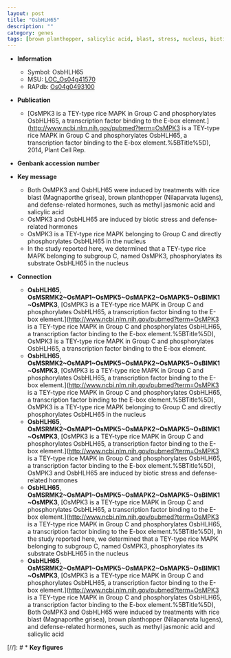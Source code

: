 ```yaml
---
layout: post
title: "OsbHLH65"
description: ""
category: genes
tags: [brown planthopper, salicylic acid, blast, stress, nucleus, biotic stress, jasmonic, jasmonic acid]
---
```


* **Information**  
    + Symbol: OsbHLH65  
    + MSU: [LOC_Os04g41570](http://rice.uga.edu/cgi-bin/ORF_infopage.cgi?orf=LOC_Os04g41570)  
    + RAPdb: [Os04g0493100](http://rapdb.dna.affrc.go.jp/viewer/gbrowse_details/irgsp1?name=Os04g0493100)  

* **Publication**  
    + [OsMPK3 is a TEY-type rice MAPK in Group C and phosphorylates OsbHLH65, a transcription factor binding to the E-box element.](http://www.ncbi.nlm.nih.gov/pubmed?term=OsMPK3 is a TEY-type rice MAPK in Group C and phosphorylates OsbHLH65, a transcription factor binding to the E-box element.%5BTitle%5D), 2014, Plant Cell Rep.

* **Genbank accession number**  

* **Key message**  
    + Both OsMPK3 and OsbHLH65 were induced by treatments with rice blast (Magnaporthe grisea), brown planthopper (Nilaparvata lugens), and defense-related hormones, such as methyl jasmonic acid and salicylic acid
    + OsMPK3 and OsbHLH65 are induced by biotic stress and defense-related hormones
    + OsMPK3 is a TEY-type rice MAPK belonging to Group C and directly phosphorylates OsbHLH65 in the nucleus
    + In the study reported here, we determined that a TEY-type rice MAPK belonging to subgroup C, named OsMPK3, phosphorylates its substrate OsbHLH65 in the nucleus

* **Connection**  
    + __OsbHLH65__, __OsMSRMK2~OsMAP1~OsMPK5~OsMAPK2~OsMAPK5~OsBIMK1~OsMPK3__, [OsMPK3 is a TEY-type rice MAPK in Group C and phosphorylates OsbHLH65, a transcription factor binding to the E-box element.](http://www.ncbi.nlm.nih.gov/pubmed?term=OsMPK3 is a TEY-type rice MAPK in Group C and phosphorylates OsbHLH65, a transcription factor binding to the E-box element.%5BTitle%5D), OsMPK3 is a TEY-type rice MAPK in Group C and phosphorylates OsbHLH65, a transcription factor binding to the E-box element.
    + __OsbHLH65__, __OsMSRMK2~OsMAP1~OsMPK5~OsMAPK2~OsMAPK5~OsBIMK1~OsMPK3__, [OsMPK3 is a TEY-type rice MAPK in Group C and phosphorylates OsbHLH65, a transcription factor binding to the E-box element.](http://www.ncbi.nlm.nih.gov/pubmed?term=OsMPK3 is a TEY-type rice MAPK in Group C and phosphorylates OsbHLH65, a transcription factor binding to the E-box element.%5BTitle%5D), OsMPK3 is a TEY-type rice MAPK belonging to Group C and directly phosphorylates OsbHLH65 in the nucleus
    + __OsbHLH65__, __OsMSRMK2~OsMAP1~OsMPK5~OsMAPK2~OsMAPK5~OsBIMK1~OsMPK3__, [OsMPK3 is a TEY-type rice MAPK in Group C and phosphorylates OsbHLH65, a transcription factor binding to the E-box element.](http://www.ncbi.nlm.nih.gov/pubmed?term=OsMPK3 is a TEY-type rice MAPK in Group C and phosphorylates OsbHLH65, a transcription factor binding to the E-box element.%5BTitle%5D),  OsMPK3 and OsbHLH65 are induced by biotic stress and defense-related hormones
    + __OsbHLH65__, __OsMSRMK2~OsMAP1~OsMPK5~OsMAPK2~OsMAPK5~OsBIMK1~OsMPK3__, [OsMPK3 is a TEY-type rice MAPK in Group C and phosphorylates OsbHLH65, a transcription factor binding to the E-box element.](http://www.ncbi.nlm.nih.gov/pubmed?term=OsMPK3 is a TEY-type rice MAPK in Group C and phosphorylates OsbHLH65, a transcription factor binding to the E-box element.%5BTitle%5D),  In the study reported here, we determined that a TEY-type rice MAPK belonging to subgroup C, named OsMPK3, phosphorylates its substrate OsbHLH65 in the nucleus
    + __OsbHLH65__, __OsMSRMK2~OsMAP1~OsMPK5~OsMAPK2~OsMAPK5~OsBIMK1~OsMPK3__, [OsMPK3 is a TEY-type rice MAPK in Group C and phosphorylates OsbHLH65, a transcription factor binding to the E-box element.](http://www.ncbi.nlm.nih.gov/pubmed?term=OsMPK3 is a TEY-type rice MAPK in Group C and phosphorylates OsbHLH65, a transcription factor binding to the E-box element.%5BTitle%5D),  Both OsMPK3 and OsbHLH65 were induced by treatments with rice blast (Magnaporthe grisea), brown planthopper (Nilaparvata lugens), and defense-related hormones, such as methyl jasmonic acid and salicylic acid

[//]: # * **Key figures**  


